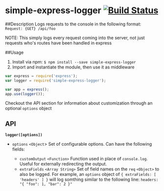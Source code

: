 # simple-express-logger [![Build Status](https://travis-ci.org/boulajp/simple-express-logger.svg?branch=master)](https://travis-ci.org/boulajp/simple-express-logger.svg?branch=master)
##Description
Logs requests to the console in the following format: `Request: {GET} /api/foo`

NOTE: This simply logs every request coming into the server, not just requests who's routes have been handled in express

##Usage
1. Install via npm: ```$ npm install --save simple-express-logger```
2. Import and instantiate the module, then use it as middleware
```javascript
var express = require('express');
var logger = require('simple-express-logger');

var app = express();
app.use(logger());
```

Checkout the API section for information about customization through an optional ```options``` object

## API
**```logger([options])```**

- ```options``` `<Object`> Set of configurable options. Can have the following fields:

  - ```customOutput``` `<Function>` Function used in place of ```console.log```. Useful for externally redirecting the output.
  - ```extraFields``` `<Array String>` Set of field names on the ```req``` `<Object>` to also be logged. For example, an ```options``` object of ```{ extraFields: [ 'headers' ] }``` will log somthing similar to the following line: ```headers: "{ "foo": 1, "bar": 2 }"```
